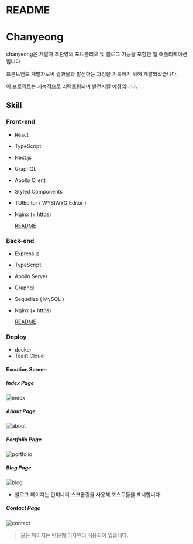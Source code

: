 # README

# Chanyeong

chanyeong은 개발자 조찬영의 포트폴리오 및 블로그 기능을 포함한 웹 애플리케이션입니다.

프론트엔드 개발자로써 결과물과 발전하는 과정을 기록하기 위해 개발되었습니다.

이 프로젝트는 지속적으로 리팩토링되며 발전시킬 예정입니다.

## Skill

### Front-end

- React
- TypeScript
- Next.js
- GraphQL
- Apollo Client
- Styled Components
- TUIEditor ( WYSIWYG Editor )
- Nginx (+ https)

  [README](https://github.com/cyjo9603/chanyeong/blob/master/front/README.md)

### Back-end

- Express.js
- TypeScript
- Apollo Server
- Graphql
- Sequelize ( MySQL )
- Nginx (+ https)

  [README](https://github.com/cyjo9603/chanyeong/blob/master/back/README.md)

### Deploy

- docker
- Toast Cloud

#### Excution Screen

##### Index Page

![index](https://user-images.githubusercontent.com/49899406/85942252-27de4380-b963-11ea-8e1f-aded427f8f35.jpg)

##### About Page

![about](https://user-images.githubusercontent.com/49899406/85942261-2e6cbb00-b963-11ea-91ec-efb86e1e9e9d.jpg)

##### Portfolio Page

![portfolio](https://user-images.githubusercontent.com/49899406/85942266-362c5f80-b963-11ea-8a18-b94bca0d62cd.jpg)

##### Blog Page

![blog](https://user-images.githubusercontent.com/49899406/85942277-3fb5c780-b963-11ea-98aa-e45fc1159696.jpg)

- 블로그 페이지는 인피니티 스크롤링을 사용해 포스트들을 표시합니다.

##### Contact Page

![contact](https://user-images.githubusercontent.com/49899406/85942288-47756c00-b963-11ea-9648-77cf08481179.jpg)

> 모든 페이지는 반응형 디자인이 적용되어 있습니다.

